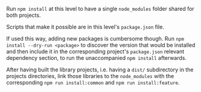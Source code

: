 Run `npm install` at this level to have a single `node_modules` folder shared for both projects.

Scripts that make it possible are in this level's `package.json` file.


If used this way, adding new packages is cumbersome though. Run `npm install --dry-run <package>` to discover the version that would be installed and then include it in the corresponding project's `package.json` relevant dependency section, to run the unaccompanied `npm install` afterwards.


After having built the library projects, i.e. having a `dist/` subdirectory in the projects directories, link those libraries to the `node_modules` with the corresponding `npm run install:common` and `npm run install:feature`.
